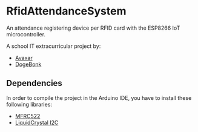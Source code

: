 # RfidAttendanceSystem

 An attendance registering device per RFID card with the ESP8266 IoT microcontroller.

 A school IT extracurricular project by:

- [Avaxar](https://github.com/avaxar)
- [DogeBonk](https://github.com/dozhbonk)

## Dependencies

 In order to compile the project in the Arduino IDE, you have to install these following libraries:

- [MFRC522](https://github.com/miguelbalboa/rfid)
- [LiquidCrystal I2C](https://github.com/johnrickman/LiquidCrystal_I2C)
